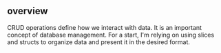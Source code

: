## overview


CRUD operations define how we interact with data.  It is an important concept of database management.
 For a start, I'm relying on using slices and  structs to organize data and present it in the desired  format.

